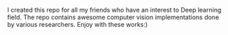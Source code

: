 I created this repo for all my friends who have an interest to Deep learning field. The repo contains awesome computer vision implementations done by various researchers. Enjoy with these works:)
